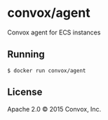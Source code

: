 # convox/agent

Convox agent for ECS instances

## Running

    $ docker run convox/agent

## License

Apache 2.0 &copy; 2015 Convox, Inc.
